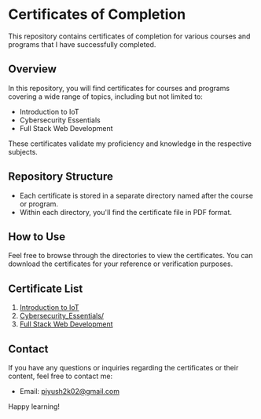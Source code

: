 # Certificates of Completion

This repository contains certificates of completion for various courses and programs that I have successfully completed.

## Overview

In this repository, you will find certificates for courses and programs covering a wide range of topics, including but not limited to:

- Introduction to IoT
- Cybersecurity Essentials
- Full Stack Web Development

These certificates validate my proficiency and knowledge in the respective subjects.

## Repository Structure

- Each certificate is stored in a separate directory named after the course or program.
- Within each directory, you'll find the certificate file in PDF format.

## How to Use

Feel free to browse through the directories to view the certificates. You can download the certificates for your reference or verification purposes.

## Certificate List

1. [Introduction to IoT](https://github.com/Piyush-Sharma-Github/Certificates/tree/main/Introduction%20to%20IOT)
2. [Cybersecurity_Essentials/](https://github.com/Piyush-Sharma-Github/Certificates/tree/main/FullStack%20Web%20Developer)
3. [Full Stack Web Development](Full_Stack_Web_Development/)

## Contact

If you have any questions or inquiries regarding the certificates or their content, feel free to contact me:

- Email: piyush2k02@gmail.com

Happy learning!

